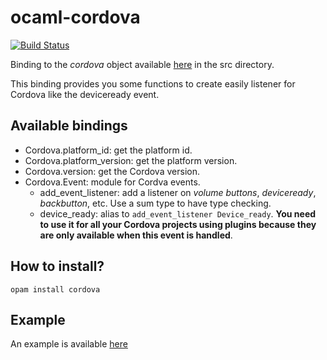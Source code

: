 # ocaml-cordova

[![Build Status](https://travis-ci.org/dannywillems/ocaml-cordova.svg?branch=master)](https://travis-ci.org/dannywillems/ocaml-cordova)

Binding to the *cordova* object available
[here](https://github.com/apache/cordova-js) in the src directory.

This binding provides you some functions to create easily listener for Cordova
like the deviceready event.

## Available bindings

* Cordova.platform_id: get the platform id.
* Cordova.platform_version: get the platform version.
* Cordova.version: get the Cordova version.
* Cordova.Event: module for Cordva events.
  * add_event_listener: add a listener on *volume buttons*, *deviceready*,
    *backbutton*, etc. Use a sum type to have type checking.
  * device_ready: alias to ```add_event_listener Device_ready```. **You need to
    use it for all your Cordova projects using plugins because they are only
    available when this event is handled**.

## How to install?

```Shell
opam install cordova
```

## Example

An example is available
[here](https://github.com/dannywillems/ocaml-cordova-example)
